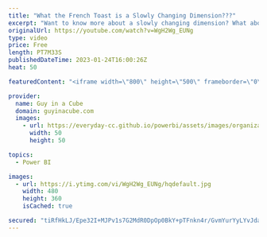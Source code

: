 ```yaml
---
title: "What the French Toast is a Slowly Changing Dimension???"
excerpt: "Want to know more about a slowly changing dimension? What about the different types? Patrick goes through examples and ties in the surrogate key!   Sample: https://github.com/guyinacube/demo-files/blob/master/video%20demos/Synapse/20230124%20-%20SCD%20Demo.sql  Handling Type II Dimension with the MERGE"
originalUrl: https://youtube.com/watch?v=WgH2Wg_EUNg
type: video
price: Free
length: PT7M33S
publishedDateTime: 2023-01-24T16:00:26Z
heat: 50

featuredContent: "<iframe width=\"800\" height=\"500\" frameborder=\"0\" src=\"https://www.youtube.com/embed/WgH2Wg_EUNg\" allow=\"accelerometer; autoplay; encrypted-media; gyroscope; picture-in-picture\" allowfullscreen></iframe>"

provider:
  name: Guy in a Cube
  domain: guyinacube.com
  images:
    - url: https://everyday-cc.github.io/powerbi/assets/images/organizations/guyinacube.com-50x50.jpg
      width: 50
      height: 50

topics:
  - Power BI

images:
  - url: https://i.ytimg.com/vi/WgH2Wg_EUNg/hqdefault.jpg
    width: 480
    height: 360
    isCached: true

secured: "tiRfHkLJ/Epe32I+MJPv1s7G2MdR0DpOp0BkY+pTFnkn4r/GvmYurYyLYvJdaoDT2Sk176m4XaXA0SO3y7iUfV0LDQ/GjxZ1FWqo0PLgv2bm60O4wv+2YmRpN3DwigLg98pMZSY9DISmoBKBJoVjClrMWcVQHMLS22QmU2sQLGNiCQsr7TAow5lcXme8zcIu9pMPg5D+nXL1atSIGl5tehAMeMBNgP6PPTZQq8M6OXcLwUQr9vzzBwxKPHy1uXcWl+IrV3xAbulj9XbEFj+o+wbaxANds2pwXuSuQ5SO7lmWdEVVET4VrK4FCJ/sQlklhBy6X+iXOkmRUgHcT9rr27ePGG1CfHh5V+UW5CNlNCs6xbGtCR+XoChPB50W/Z+j8y+3jPr3oDWvshsZM+bzu5JJS1n4/vYkIA8MOZDs5yI=;XD2jsF9nL84rYtw074sdpQ=="
---
```



